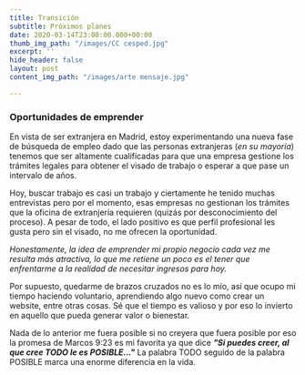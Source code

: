 ```yaml
---
title: Transición
subtitle: Próximos planes
date: 2020-03-14T23:00:00.000+00:00
thumb_img_path: "/images/CC cesped.jpg"
excerpt: ''
hide_header: false
layout: post
content_img_path: "/images/arte mensaje.jpg"

---
```

### Oportunidades de emprender

En vista de ser extranjera en Madrid, estoy experimentando una nueva fase de búsqueda de empleo dado que las personas extranjeras (_en su mayoría_) tenemos que ser altamente cualificadas  para que una empresa gestione los trámites legales para obtener el visado de trabajo o esperar a que pase un intervalo de años.

Hoy, buscar trabajo es casi un trabajo y ciertamente he tenido muchas entrevistas pero por el momento, esas empresas no gestionan los trámites que la oficina de extranjería requieren (quizás por desconocimiento del proceso). A pesar de todo, el lado positivo es que perfil profesional les gusta pero sin el visado, no me ofrecen la oportunidad.

_Honestamente, la idea de emprender mi propio negocio cada vez me resulta más atractiva, lo que me retiene un poco es el tener que enfrentarme a la realidad de necesitar ingresos para hoy._

Por supuesto, quedarme de brazos cruzados no es lo mío, así que ocupo mi tiempo haciendo voluntario, aprendiendo algo nuevo como crear un website, entre otras cosas. Sé que el tiempo es valioso y por eso lo invierto en aquello que pueda generar valor o bienestar.

Nada de lo anterior me fuera posible si no creyera que fuera posible por eso la promesa de Marcos 9:23 es mi favorita ya que dice **_"Si puedes creer, al que cree TODO le es POSIBLE..."_** La palabra TODO seguido de la palabra POSIBLE marca una enorme diferencia en la vida.